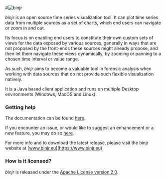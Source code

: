 #![binjr](./resources/images/binjr_logo.png)

*binjr* is an open source time series visualization tool. It can plot time series data from multiple sources as a set of charts, which end users can navigate or zoom in and out.

Its focus is on enabling end users to constitute their own custom sets of views for the data exposed by various sources, generally in ways that are not proposed by the front-ends these sources might already propose, and then let them navigate these views dynamically, by zooming or panning to a chosen time interval or value range.

As such, *binjr* aims to become a valuable tool in forensic analysis when working with data sources that do not provide such flexible visualization natively.

It is a Java based client application and runs on multiple Desktop environments (Windows, MacOS and Linux).


### Getting help
The documentation can be found [here](https://www.binjr.eu/user_manual).

If you encounter an issue, or would like to suggest an enhancement or a new feature, you may do so [here](https://github.com/binjr/binjr/issues).

For more info and to download the latest release, please visit the binjr website at [www.binjr.eu](https://www.binjr.eu) 



### How is it licensed?

*binjr* is released under the [Apache License version 2.0](https://github.com/binjr/binjr/blob/master/LICENSE).
